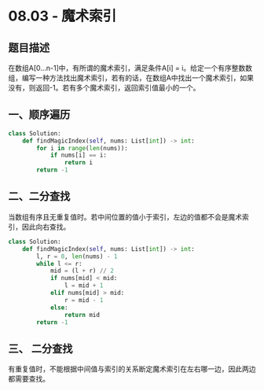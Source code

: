 # 08.03 - 魔术索引

## 题目描述
在数组A[0...n-1]中，有所谓的魔术索引，满足条件A[i] = i。给定一个有序整数数组，编写一种方法找出魔术索引，若有的话，在数组A中找出一个魔术索引，如果没有，则返回-1。若有多个魔术索引，返回索引值最小的一个。


## 一、顺序遍历
```python
class Solution:
    def findMagicIndex(self, nums: List[int]) -> int:
        for i in range(len(nums)):
            if nums[i] == i:
                return i
        return -1
```


## 二、二分查找
当数组有序且无重复值时。若中间位置的值小于索引，左边的值都不会是魔术索引，因此向右查找。
```python
class Solution:
    def findMagicIndex(self, nums: List[int]) -> int:
        l, r = 0, len(nums) - 1
        while l <= r:
            mid = (l + r) // 2
            if nums[mid] < mid:
                l = mid + 1
            elif nums[mid] > mid:
                r = mid - 1
            else:
                return mid
        return -1
```


## 三、 二分查找
有重复值时，不能根据中间值与索引的关系断定魔术索引在左右哪一边，因此两边都需要查找。